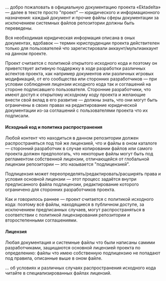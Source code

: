 ... добро пожаловать в официальную документацию проекта «Ektadelta» — далее в тексте просто "проект" — юридического и информационного назначения: каждый документ и прочие файлы сферы документации за исключением системных файлов репозитории должны быть переведены. 

Вся необходимая юридическая информация описана в оных документах, вдобавок — термин юриспруденции проекта действителен только для пользователей что зарегистировали аккаунт/мультиаккаунт на данном проекте. 

Проект считается с политикой открытого исходного кода и поэтому он приветствует активную поддержку в ходе разработки различных аспектов проекта, как например документов или различных игровых модификаций, от его сообщества или сторонних разработчиков — при условии соблюдения лицензии исходного кода так и соглашений на стороне подписавшего пользователя. Сторонние разработчики, что имеют доступ к открытому исходному коду проекта и желающие внести свой вклад в его развитие — должны знать, что они могут быть ограничены в своих правах на редактирование юридической документации из-за соглашений с пользователями проекта что их подписали. 

<h4>
    Исходный код и политика распространения
    </h4>

Любой контент что находиться в данном репозитории должен распространяться под той же лицензией, что и файлы в оном каталоге — сторонний разработчик в случае копировании файлов или самого проекта должен предпологать, что некоторые файлы могут быть под регламентом собственной лицензии, отличающейся от глобальной лицензии репозитории — это называется "подлицензией". 

Подлицензия может переопределять/редактировать/расширять права и условия основной лицензии — этот процесс задаётся внутри предписанного файла подлицензии, редактирование которого ограничено для сторонних разработчиков проекта. 

Как и говорилось раннее — проект считается с политикой исходного кода: поэтому всё файлы, находящиеся в публичном доступе, за исключением предписанных случаев, могут распространяться в соответствии с политикой лицензирования репозитории и второстепенными соглашениями. 

<h4>
    Лицензия
    </h4>

Любая документация и системные файлы что были написаны самими разработчиками, защищаются основной лицензией проекта по определению: файлы что имею собственную подлицензию не попадают под правила, описанные выше в оном файле. 

... об условиях и различных случаях распространения исходного кода читайте в специализированных файлах лицензий. 
